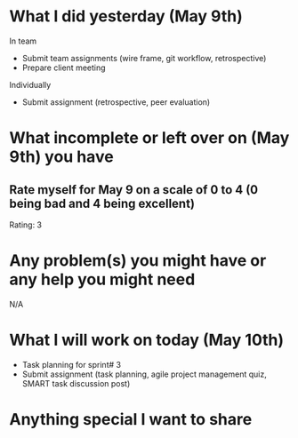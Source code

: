 # What I did yesterday (May 9th)
In team
- Submit team assignments (wire frame, git workflow, retrospective)
- Prepare client meeting

Individually
- Submit assignment (retrospective, peer evaluation)

# What incomplete or left over on (May 9th) you have


## Rate myself for May 9 on a scale of 0 to 4 (0 being bad and 4 being excellent)
Rating: 3

# Any problem(s) you might have or any help you might need
N/A

# What I will work on today (May 10th)
- Task planning for sprint# 3
- Submit assignment (task planning, agile project management quiz, SMART task discussion post)

# Anything special I want to share